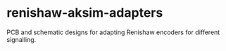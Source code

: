 # renishaw-aksim-adapters
PCB and schematic designs for adapting Renishaw encoders for different signalling.

